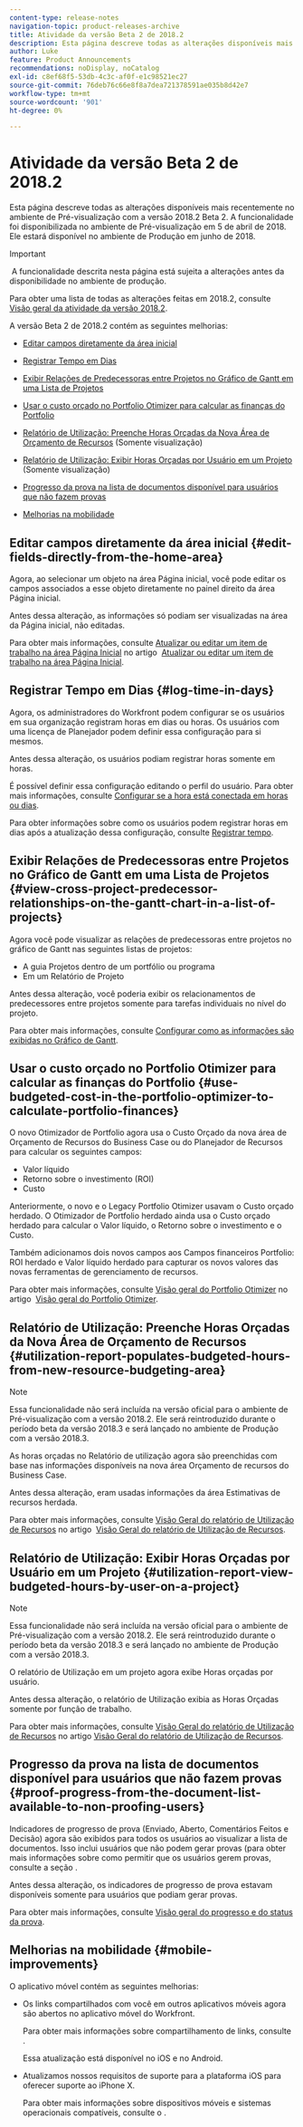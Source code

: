 ```yaml
---
content-type: release-notes
navigation-topic: product-releases-archive
title: Atividade da versão Beta 2 de 2018.2
description: Esta página descreve todas as alterações disponíveis mais recentemente no ambiente de Pré-visualização com a versão 2018.2 Beta 2. A funcionalidade foi disponibilizada no ambiente de Pré-visualização em 5 de abril de 2018. Ele estará disponível no ambiente de Produção em junho de 2018.
author: Luke
feature: Product Announcements
recommendations: noDisplay, noCatalog
exl-id: c8ef68f5-53db-4c3c-af0f-e1c98521ec27
source-git-commit: 76deb76c66e8f8a7dea721378591ae035b8d42e7
workflow-type: tm+mt
source-wordcount: '901'
ht-degree: 0%

---
```


# Atividade da versão Beta 2 de 2018.2

Esta página descreve todas as alterações disponíveis mais recentemente no ambiente de Pré-visualização com a versão 2018.2 Beta 2. A funcionalidade foi disponibilizada no ambiente de Pré-visualização em 5 de abril de 2018. Ele estará disponível no ambiente de Produção em junho de 2018.

>[!IMPORTANT]
>
> A funcionalidade descrita nesta página está sujeita a alterações antes da disponibilidade no ambiente de produção.

Para obter uma lista de todas as alterações feitas em 2018.2, consulte  [Visão geral da atividade da versão 2018.2](../../../../product-announcements/product-releases/quarterly-release-archive/2018.2-release-activity/2018.2-release-activity-overview.md).

A versão Beta 2 de 2018.2 contém as seguintes melhorias:

* [Editar campos diretamente da área inicial](#edit-fields-directly-from-the-home-area)
* [Registrar Tempo em Dias](#log-time-in-days)
* [Exibir Relações de Predecessoras entre Projetos no Gráfico de Gantt em uma Lista de Projetos](#view-cross-project-predecessor-relationships-on-the-gantt-chart-in-a-list-of-projects)
* [Usar o custo orçado no Portfolio Otimizer para calcular as finanças do Portfolio](#use-budgeted-cost-in-the-portfolio-optimizer-to-calculate-portfolio-finances)
* [Relatório de Utilização: Preenche Horas Orçadas da Nova Área de Orçamento de Recursos](#utilization-report-populates-budgeted-hours-from-new-resource-budgeting-area) (Somente visualização)

* [Relatório de Utilização: Exibir Horas Orçadas por Usuário em um Projeto](#utilization-report-view-budgeted-hours-by-user-on-a-project) (Somente visualização)

* [Progresso da prova na lista de documentos disponível para usuários que não fazem provas](#proof-progress-from-the-document-list-available-to-non-proofing-users)
* [Melhorias na mobilidade](#mobile-improvements)

## Editar campos diretamente da área inicial {#edit-fields-directly-from-the-home-area}

Agora, ao selecionar um objeto na área Página inicial, você pode editar os campos associados a esse objeto diretamente no painel direito da área Página inicial. 

Antes dessa alteração, as informações só podiam ser visualizadas na área da Página inicial, não editadas.

Para obter mais informações, consulte [Atualizar ou editar um item de trabalho na área Página Inicial](../../../../workfront-basics/using-home/using-the-home-area/update-and-edit-work-item-home.md) no artigo  [Atualizar ou editar um item de trabalho na área Página Inicial](../../../../workfront-basics/using-home/using-the-home-area/update-and-edit-work-item-home.md).

## Registrar Tempo em Dias {#log-time-in-days}

Agora, os administradores do Workfront podem configurar se os usuários em sua organização registram horas em dias ou horas. Os usuários com uma licença de Planejador podem definir essa configuração para si mesmos.

Antes dessa alteração, os usuários podiam registrar horas somente em horas.

É possível definir essa configuração editando o perfil do usuário. Para obter mais informações, consulte [Configurar se a hora está conectada em horas ou dias](../../../../timesheets/config-timesheet-prefs/config-time-logged-hrs-days.md).

Para obter informações sobre como os usuários podem registrar horas em dias após a atualização dessa configuração, consulte [Registrar tempo](../../../../timesheets/create-and-manage-timesheets/log-time.md).

## Exibir Relações de Predecessoras entre Projetos no Gráfico de Gantt em uma Lista de Projetos {#view-cross-project-predecessor-relationships-on-the-gantt-chart-in-a-list-of-projects}

Agora você pode visualizar as relações de predecessoras entre projetos no gráfico de Gantt nas seguintes listas de projetos:

* A guia Projetos dentro de um portfólio ou programa
* Em um Relatório de Projeto

Antes dessa alteração, você poderia exibir os relacionamentos de predecessores entre projetos somente para tarefas individuais no nível do projeto.

Para obter mais informações, consulte [Configurar como as informações são exibidas no Gráfico de Gantt](../../../../manage-work/gantt-chart/use-the-gantt-chart/configure-info-on-gantt-chart.md). 

## Usar o custo orçado no Portfolio Otimizer para calcular as finanças do Portfolio {#use-budgeted-cost-in-the-portfolio-optimizer-to-calculate-portfolio-finances}

O novo Otimizador de Portfolio agora usa o Custo Orçado da nova área de Orçamento de Recursos do Business Case ou do Planejador de Recursos para calcular os seguintes campos:

* Valor líquido
* Retorno sobre o investimento (ROI)
* Custo

Anteriormente, o novo e o Legacy Portfolio Otimizer usavam o Custo orçado herdado. O Otimizador de Portfolio herdado ainda usa o Custo orçado herdado para calcular o Valor líquido, o Retorno sobre o investimento e o Custo.

Também adicionamos dois novos campos aos Campos financeiros Portfolio: ROI herdado e Valor líquido herdado para capturar os novos valores das novas ferramentas de gerenciamento de recursos.

Para obter mais informações, consulte [Visão geral do Portfolio Otimizer](../../../../manage-work/portfolios/portfolio-optimizer/portfolio-optimizer-overview.md) no artigo  [Visão geral do Portfolio Otimizer](../../../../manage-work/portfolios/portfolio-optimizer/portfolio-optimizer-overview.md).

## Relatório de Utilização: Preenche Horas Orçadas da Nova Área de Orçamento de Recursos {#utilization-report-populates-budgeted-hours-from-new-resource-budgeting-area}

>[!NOTE]
>
Essa funcionalidade não será incluída na versão oficial para o ambiente de Pré-visualização com a versão 2018.2. Ele será reintroduzido durante o período beta da versão 2018.3 e será lançado no ambiente de Produção com a versão 2018.3. 

As horas orçadas no Relatório de utilização agora são preenchidas com base nas informações disponíveis na nova área Orçamento de recursos do Business Case.

Antes dessa alteração, eram usadas informações da área Estimativas de recursos herdada.

Para obter mais informações, consulte [Visão Geral do relatório de Utilização de Recursos](../../../../reports-and-dashboards/reports/using-built-in-reports/resource-utilization-report.md) no artigo  [Visão Geral do relatório de Utilização de Recursos](../../../../reports-and-dashboards/reports/using-built-in-reports/resource-utilization-report.md).

## Relatório de Utilização: Exibir Horas Orçadas por Usuário em um Projeto {#utilization-report-view-budgeted-hours-by-user-on-a-project}

>[!NOTE]
>
Essa funcionalidade não será incluída na versão oficial para o ambiente de Pré-visualização com a versão 2018.2. Ele será reintroduzido durante o período beta da versão 2018.3 e será lançado no ambiente de Produção com a versão 2018.3. 

O relatório de Utilização em um projeto agora exibe Horas orçadas por usuário.

Antes dessa alteração, o relatório de Utilização exibia as Horas Orçadas somente por função de trabalho. 

Para obter mais informações, consulte [Visão Geral do relatório de Utilização de Recursos](../../../../reports-and-dashboards/reports/using-built-in-reports/resource-utilization-report.md) no artigo [Visão Geral do relatório de Utilização de Recursos](../../../../reports-and-dashboards/reports/using-built-in-reports/resource-utilization-report.md).

## Progresso da prova na lista de documentos disponível para usuários que não fazem provas {#proof-progress-from-the-document-list-available-to-non-proofing-users}

Indicadores de progresso de prova (Enviado, Aberto, Comentários Feitos e Decisão) agora são exibidos para todos os usuários ao visualizar a lista de documentos. Isso inclui usuários que não podem gerar provas (para obter mais informações sobre como permitir que os usuários gerem provas, consulte a seção .

Antes dessa alteração, os indicadores de progresso de prova estavam disponíveis somente para usuários que podiam gerar provas.

Para obter mais informações, consulte [Visão geral do progresso e do status da prova](../../../../review-and-approve-work/proofing/proofing-overview/view-progress-status-proof.md).

## Melhorias na mobilidade {#mobile-improvements}

O aplicativo móvel contém as seguintes melhorias:

* Os links compartilhados com você em outros aplicativos móveis agora são abertos no aplicativo móvel do Workfront.

  Para obter mais informações sobre compartilhamento de links, consulte .

  Essa atualização está disponível no iOS e no Android.

* Atualizamos nossos requisitos de suporte para a plataforma iOS para oferecer suporte ao iPhone X.

  Para obter mais informações sobre dispositivos móveis e sistemas operacionais compatíveis, consulte o . 
